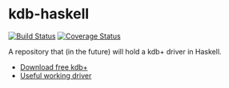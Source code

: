 kdb-haskell
===========

[![Build Status](https://travis-ci.org/jkozlowski/kdb-haskell.svg?branch=master)](https://travis-ci.org/jkozlowski/kdb-haskell)
[![Coverage Status](https://coveralls.io/repos/jkozlowski/kdb-haskell/badge.png)](https://coveralls.io/r/jkozlowski/kdb-haskell)

A repository that (in the future) will hold a kdb+ driver in Haskell.

* [Download free kdb+](http://kx.com/software-download.php)
* [Useful working driver](http://code.kx.com/wsvn/code/contrib/sagrawal/kx/haskell/kx.hs)
